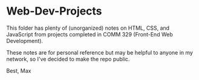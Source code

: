 # Web-Dev-Projects
This folder has plenty of (unorganized) notes on HTML, CSS, and JavaScript from projects completed in COMM 329 (Front-End Web Development). 

These notes are for personal reference but may be helpful to anyone in my network, so I've decided to make the repo public.

Best, Max
